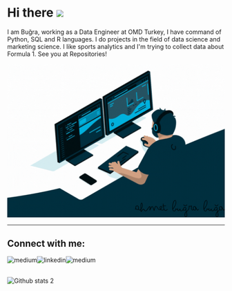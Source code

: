 # Hi there <img src="https://raw.githubusercontent.com/MartinHeinz/MartinHeinz/master/wave.gif" width="30px">

I am Buğra, working as a Data Engineer at OMD Turkey, I have command of Python, SQL and R languages. I do projects in the field of data science and marketing science. I like sports analytics and I'm trying to collect data about Formula 1.
See you at Repositories!
 


<p align="center">
  <img src="https://github.com/bugrabuga/bugrabuga/blob/main/ab.gif" alt="animated" />
</p>

--------------------------------------------------
## Connect with me:

[<img align="left" alt="medium" src="https://img.shields.io/badge/medium-%2312100E.svg?&style=for-the-badge&logo=medium&logoColor=white" />][blog]
[<img align="left" alt="linkedin" src="https://img.shields.io/badge/linkedin-%2312100E.svg?&style=for-the-badge&logo=linkedin&logoColor=white" />][blog]
[<img align="left" alt="medium" src="https://img.shields.io/badge/YouTube-%2312100E.svg?&style=for-the-badge&logo=YouTube&logoColor=white" />][blog]

 
[blog]: https://bugaahmetbugra.medium.com
 
 <br/>
 




<br/>



![Github stats 2](https://github-readme-stats.vercel.app/api?username=bugrabuga&show_icons=true&theme=radical)


